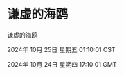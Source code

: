 # 谦虚的海鸥
[谦虚的海鸥](http://219.139.199.238:56308/qxdho/course/base/hotlink/index.php)

2024年 10月 25日 星期五 01:10:01 CST

2024年 10月 24日 星期四 17:10:01 GMT
